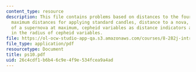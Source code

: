 ```yaml
---
content_type: resource
description: This file contains problems based on distances to the four closest stars,
  maximum distances for applying standard candles, distance to a nova, optical luminosity
  of a supernova at maximum, cepheid variables as distance indicators and variations
  in the radius of cepheid variables.
file: https://ol-ocw-studio-app-qa.s3.amazonaws.com/courses/8-282j-introduction-to-astronomy-spring-2006/26c4cdf1b6b46c9e4f9e534fcea9a4ad_ps10.pdf
file_type: application/pdf
resourcetype: Document
title: ps10.pdf
uid: 26c4cdf1-b6b4-6c9e-4f9e-534fcea9a4ad
---
```

